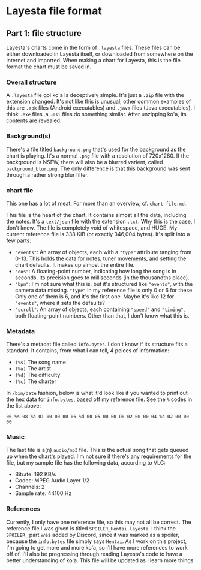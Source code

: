 # Layesta file format
## Part 1: file structure

Layesta's charts come in the form of `.layesta` files. These files can be either downloaded in Layesta itself, or downloaded from somewhere on the Internet and imported. When making a chart for Layesta, this is the file format the chart must be saved in.

### Overall structure

A `.layesta` file goi ko'a is deceptively simple. It's just a `.zip` file with the extension changed. It's not like this is unusual; other common examples of this are `.apk` files (Android executables) and `.java` files (Java executables). I think `.exe` files .a `.msi` files do something similar. After unzipping ko'a, its contents are revealed.

### Background(s)

There's a file titled `background.png` that's used for the background as the chart is playing. It's a normal `.png` file with a resolution of 720x1280. If the background is NSFW, there will also be a blurred varient, called `background_blur.png`. The only difference is that this background was sent through a rather strong blur filter. 

### chart file

This one has a lot of meat. For more than an overview, cf. `chart-file.md`.

This file is the heart of the chart. It contains almost all the data, including the notes. It's a `text/json` file with the extension `.txt`. Why this is the case, I don't know. The file is completely void of whitespace, and HUGE. My current reference file is 338 KiB (or exactly 346,004 bytes). It's split into a few parts:

- `"events"`: An array of objects, each with a `"type"` attribute ranging from 0-13. This holds the data for notes, tuner movements, and setting the chart defaults. It makes up almost the entire file.
- `"eos"`: A floating-point number, indicating how long the song is in seconds. Its precision goes to milliseconds (in the thousandths place).
- `"bpm"`: I'm not sure what this is, but it's structured like `"events"`, with the camera data missing. `"type"` in my reference file is only 0 or 6 for these. Only one of them is 6, and it's the first one. Maybe it's like 12 for `"events"`, where it sets the defaults?
- `"scroll"`: An array of objects, each containing `"speed"` and `"timing"`, both floating-point numbers. Other than that, I don't know what this is.

### Metadata

There's a metadat file called `info.bytes`. I don't know if its structure fits a standard. It contains, from what I can tell, 4 peices of information:

- `(%s)` The song name  
- `(%a)` The artist     
- `(%d)` The difficulty 
- `(%c)` The charter    

In `/bin/date` fashion, below is what it'd look like if you wanted to print out the hex data for `info.bytes`, based off my reference file. See the `%` codes in the list above:

`06 %s 08 %a 01 00 00 00 06 %d 00 05 00 00 D0 02 00 00 04 %c 02 00 00 00`

### Music

The last file is a(n) `audio/mp3` file. This is the actual song that gets queued up when the chart's played. I'm not sure if there's any requirements for the file, but my sample file has the following data, according to VLC:

- Bitrate: 192 KB/s
- Codec: MPEG Audio Layer 1/2
- Channels: 2
- Sample rate: 44100 Hz

### References

Currently, I only have one reference file, so this may not all be correct. The reference file I was given is titled `SPOILER_Hentai.layesta`. I think the `SPOILER_` part was added by Discord, since it was marked as a spoiler, because the `info.bytes` file simply says `Hentai`. As I work on this project, I'm going to get more and more ko'a, so I'll have more references to work off of. I'll also be progressing through reading Layesta's code to have a better understanding of ko'a. This file will be updated as I learn more things. 
